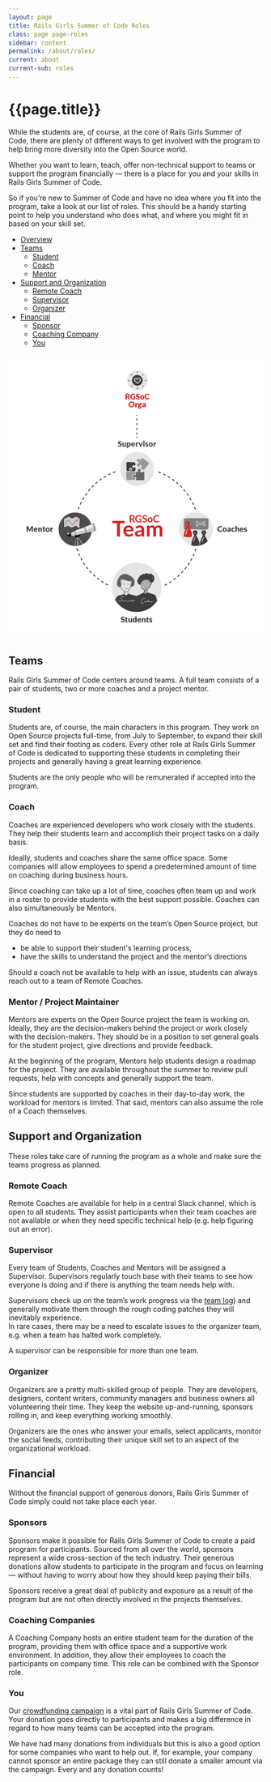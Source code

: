 ```yaml
---
layout: page
title: Rails Girls Summer of Code Roles
class: page page-roles
sidebar: content
permalink: /about/roles/
current: about
current-sub: roles
---
```


<h1>{{page.title}}</h1>

While the students are, of course, at the core of Rails Girls Summer of Code, there are plenty of different ways to get involved with the program to help bring more diversity into the Open Source world.  

Whether you want to learn, teach, offer non-technical support to teams or support the program financially — there is a place for you and your skills in Rails Girls Summer of Code.  

So if you’re new to Summer of Code and have no idea where you fit into the program, take a look at our list of roles. This should be a handy starting point to help you understand who does what, and where you might fit in based on your skill set.  


<ul class="list list--none">
  <li>
    <a href="#overview">Overview</a>
  </li>
  <li>
    <a href="#teams">Teams</a>
    <ul class="list">
      <li><a href="#student">Student</a></li>
      <li><a href="#coach">Coach</a></li>
      <li><a href="#mentor">Mentor</a></li>
    </ul>
  </li>
  <li>
    <a href="#support">Support and Organization</a>
    <ul class="list">
      <li><a href="#remote_coach">Remote Coach</a></li>
      <li><a href="#supervisor">Supervisor</a></li>
      <li><a href="#organizer">Organizer</a></li>
    </ul>
  </li>
  <li>
    <a href="#financial">Financial</a>
    <ul class="list">
      <li><a href="#sponsors">Sponsor</a></li>
      <li><a href="#coaching_company">Coaching Company</a></li>
      <li><a href="#you">You</a></li>
    </ul>
  </li>
</ul>

<p><div id="overview" class="resize-whitespace">
<img src="/img/guides/team_structure.jpg">
</div>
</p>

<h2 id="teams">Teams</h2>

Rails Girls Summer of Code centers around teams. A full team consists of a pair of students, two or more coaches and a project mentor.

<h3 id="student">Student</h3>

Students are, of course, the main characters in this program. They work on Open Source projects full-time, from July to September, to expand their skill set and find their footing as coders. Every other role at Rails Girls Summer of Code is dedicated to supporting these students in completing their projects and generally having a great learning experience.

Students are the only people who will be remunerated if accepted into the program.

<h3 id="coach">Coach</h3>

Coaches are experienced developers who work closely with the students. They help their students learn and accomplish their project tasks on a daily basis.

Ideally, students and coaches share the same office space. Some companies will allow employees to spend a predetermined amount of time on coaching during business hours.

Since coaching can take up a lot of time, coaches often team up and work in a roster to provide students with the best support possible. Coaches can also simultaneously be Mentors.

Coaches do not have to be experts on the team’s Open Source project, but they do need to
<ul>
  <li>be able to support their student's learning process,</li>
  <li>have the skills to understand the project and the mentor’s directions</li>
</ul>

Should a coach not be available to help with an issue, students can always reach out to a team of Remote Coaches.

<h3 id="mentor">Mentor / Project Maintainer</h3>

Mentors are experts on the Open Source project the team is working on. Ideally, they are the decision-makers behind the project or work closely with the decision-makers. They should be in a position to set general goals for the student project, give directions and provide feedback.

At the beginning of the program, Mentors help students design a roadmap for the project. They are available throughout the summer to review pull requests, help with concepts and generally support the team.

Since students are supported by coaches in their day-to-day work, the workload for mentors is limited. That said, mentors can also assume the role of a Coach themselves.


<h2 id="support">Support and Organization</h2>

These roles take care of running the program as a whole and make sure the teams progress as planned.

<h3 id="remote_coach">Remote Coach</h3>

Remote Coaches are available for help in a central Slack channel, which is open to all students. They assist participants when their team coaches are not available or when they need specific technical help (e.g. help figuring out an error).

<h3 id="supervisor">Supervisor</h3>

Every team of Students, Coaches and Mentors will be assigned a Supervisor. Supervisors regularly touch base with their teams to see how everyone is doing and if there is anything the team needs help with.

Supervisors check up on the team’s work progress via the [team log](/students/log)) and generally motivate them through the rough coding patches they will inevitably experience.  
In rare cases, there may be a need to escalate issues to the organizer team, e.g. when a team has halted work completely.

A supervisor can be responsible for more than one team.

<h3 id="organizer">Organizer</h3>

Organizers are a pretty multi-skilled group of people. They are developers, designers, content writers, community managers and business owners all volunteering their time. They keep the website up-and-running, sponsors rolling in, and keep everything working smoothly.

Organizers are the ones who answer your emails, select applicants, monitor the social feeds, contributing their unique skill set to an aspect of the organizational workload.

<h2 id="financial">Financial</h2>

Without the financial support of generous donors, Rails Girls Summer of Code simply could not take place each year.

<h3 id="sponsors">Sponsors</h3>

Sponsors make it possible for Rails Girls Summer of Code to create a paid program for participants. Sourced from all over the world, sponsors represent a wide cross-section of the tech industry. Their generous donations allow students to participate in the program and focus on learning — without having to worry about how they should keep paying their bills.

Sponsors receive a great deal of publicity and exposure as a result of the program but are not often directly involved in the projects themselves. 


<h3 id="coaching_company">Coaching Companies</h3>

A Coaching Company hosts an entire student team for the duration of the program, providing them with office space and a supportive work environment. In addition, they allow their employees to coach the participants on company time. This role can be combined with the Sponsor role.

<h3 id="you">You</h3>

Our <a href="/campaign">crowdfunding campaign</a> is a vital part of Rails Girls Summer of Code. Your donation goes directly to participants and makes a big difference in regard to how many teams can be accepted into the program.

We have had many donations from individuals but this is also a good option for some companies who want to help out. If, for example, your company cannot sponsor an entire package they can still donate a smaller amount via the campaign. Every and any donation counts!
